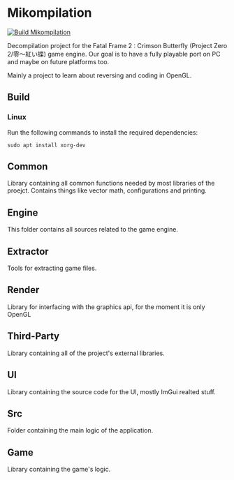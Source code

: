 # Mikompilation
[![Build Mikompilation](https://github.com/wagrenier/Mikompilation/actions/workflows/Build.yml/badge.svg)](https://github.com/wagrenier/Mikompilation/actions/workflows/Build.yml)

Decompilation project for the Fatal Frame 2 : Crimson Butterfly (Project Zero 2/零～紅い蝶) game engine. Our goal is to have a fully playable port on PC and maybe on future platforms too.

Mainly a project to learn about reversing and coding in OpenGL.

## Build
### Linux

Run the following commands to install the required dependencies:

```shell
sudo apt install xorg-dev
```

## Common
Library containing all common functions needed by most libraries of the proejct. Contains things like vector math, configurations and printing.

## Engine
This folder contains all sources related to the game engine.

## Extractor
Tools for extracting game files.

## Render
Library for interfacing with the graphics api, for the moment it is only OpenGL

## Third-Party
Library containing all of the project's external libraries.

## UI
Library containing the source code for the UI, mostly ImGui realted stuff.

## Src
Folder containing the main logic of the application.

## Game
Library containing the game's logic.
